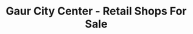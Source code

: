 ---
title: "Gaur City Center - Retail Shops For Sale"
url: /greater-noida/gaur-city-center-retail-shops-for-sale/
shop: Supermarkt
---